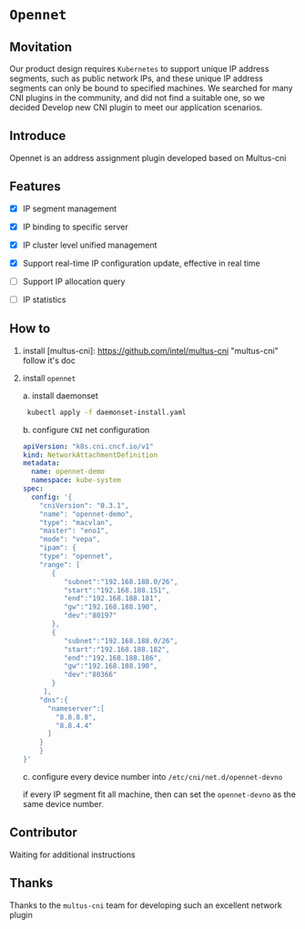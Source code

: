 # `Opennet`
## **Movitation**

Our product design requires `Kubernetes` to support unique IP address segments, such as public network IPs, and these unique IP address segments can only be bound to specified machines. We searched for many CNI plugins in the community, and did not find a suitable one, so we decided Develop new CNI plugin to meet our application scenarios.



## Introduce

Opennet is an address assignment plugin developed based on Multus-cni



## **Features**

- [x] IP segment management
- [x] IP binding to specific server
- [x] IP cluster level unified management
- [x] Support real-time IP configuration update, effective in real time
- [ ] Support IP allocation query
- [ ] IP statistics



## How to 

1. install [multus-cni]: https://github.com/intel/multus-cni	"multus-cni" follow it's doc

2. install `opennet`

   a. install daemonset

   ```bash
    kubectl apply -f daemonset-install.yaml
   ```

   b. configure `CNI` net configuration

   ```yaml
   apiVersion: "k8s.cni.cncf.io/v1"
   kind: NetworkAttachmentDefinition
   metadata:
     name: opennet-demo
     namespace: kube-system
   spec:
     config: '{
       "cniVersion": "0.3.1",
       "name": "opennet-demo",
       "type": "macvlan",
       "master": "eno1",
       "mode": "vepa",
       "ipam": {
       "type": "opennet",
       "range": [
          {
             "subnet":"192.168.188.0/26",
             "start":"192.168.188.151",
             "end":"192.168.188.181",
             "gw":"192.168.188.190",
             "dev":"80197"
          },
          {
             "subnet":"192.168.188.0/26",
             "start":"192.168.188.182",
             "end":"192.168.188.186",
             "gw":"192.168.188.190",
             "dev":"80366"
          }
        ],
       "dns":{
         "nameserver":[
           "8.8.8.8",
           "8.8.4.4"
         ]
       }
       }
   }'
   ```

   c. configure every device number into `/etc/cni/net.d/opennet-devno`

   if every IP segment fit all machine, then can set the `opennet-devno` as the same device number.

## Contributor

Waiting for additional instructions



## Thanks

Thanks to the `multus-cni` team for developing such an excellent network plugin